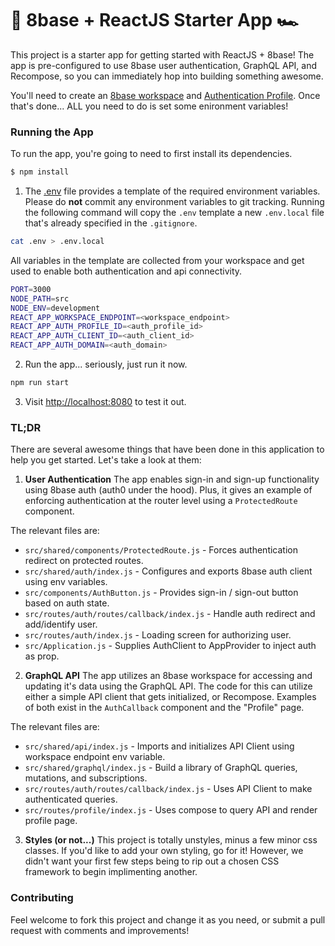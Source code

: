 # 🎱 8base + ReactJS Starter App 🏎️

This project is a starter app for getting started with ReactJS + 8base! The app is pre-configured to use 8base user authentication, GraphQL API, and Recompose, so you can immediately hop into building something awesome. 

You'll need to create an [8base workspace](https://app.8base.com) and [Authentication Profile](https://docs.8base.com/8base-console/authentication#8base-authentication). Once that's done... ALL you need to do is set some enironment variables!  

### Running the App
To run the app, you're going to need to first install its dependencies.

```sh
$ npm install
```
1. The [.env](./.env) file provides a template of the required environment variables. Please do **not** commit any environment variables to git tracking. Running the following command will copy the `.env` template a new `.env.local` file that's already specified in the `.gitignore`.

```sh
cat .env > .env.local
```

All variables in the template are collected from your workspace and get used to enable both authentication and api connectivity.

```sh
PORT=3000
NODE_PATH=src
NODE_ENV=development
REACT_APP_WORKSPACE_ENDPOINT=<workspace_endpoint>
REACT_APP_AUTH_PROFILE_ID=<auth_profile_id>
REACT_APP_AUTH_CLIENT_ID=<auth_client_id>
REACT_APP_AUTH_DOMAIN=<auth_domain>
```

2. Run the app... seriously, just run it now.

```sh
npm run start
```

3. Visit [http://localhost:8080](http://localhost:8080) to test it out.

### TL;DR
There are several awesome things that have been done in this application to help you get started. Let's take a look at them:

1. **User Authentication**
The app enables sign-in and sign-up functionality using 8base auth (auth0 under the hood). Plus, it gives an example of enforcing authentication at the router level using a `ProtectedRoute` component.

The relevant files are:
* `src/shared/components/ProtectedRoute.js` - Forces authentication redirect on protected routes.
* `src/shared/auth/index.js` - Configures and exports 8base auth client using env variables.
* `src/components/AuthButton.js` - Provides sign-in / sign-out button based on auth state.
* `src/routes/auth/routes/callback/index.js` - Handle auth redirect and add/identify user.
* `src/routes/auth/index.js` - Loading screen for authorizing user.
* `src/Application.js` - Supplies AuthClient to AppProvider to inject auth as prop.

2. **GraphQL API**
The app utilizes an 8base workspace for accessing and updating it's data using the GraphQL API. The code for this can utilize either a simple API client that gets initialized, or Recompose. Examples of both exist in the `AuthCallback` component and the "Profile" page.

The relevant files are:
* `src/shared/api/index.js` - Imports and initializes API Client using workspace endpoint env variable.
* `src/shared/graphql/index.js` - Build a library of GraphQL queries, mutations, and subscriptions.
* `src/routes/auth/routes/callback/index.js` - Uses API Client to make authenticated queries.
* `src/routes/profile/index.js` - Uses compose to query API and render profile page.

3. **Styles (or not...)**
This project is totally unstyles, minus a few minor css classes. If you'd like to add your own styling, go for it! However, we didn't want your first few steps being to rip out a chosen CSS framework to begin implimenting another.

### Contributing
Feel welcome to fork this project and change it as you need, or submit a pull request with comments and improvements!
